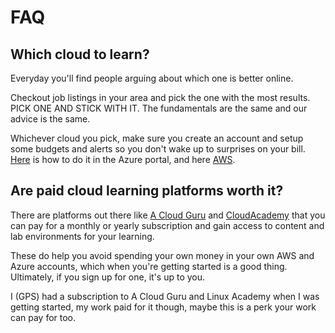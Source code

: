 # FAQ

## Which cloud to learn?

Everyday you'll find people arguing about which one is better online.

Checkout job listings in your area and pick the one with the most results. PICK ONE AND STICK WITH IT. The fundamentals are the same and our advice is the same.

Whichever cloud you pick, make sure you create an account and setup some budgets and alerts so you don't wake up to surprises on your bill. [Here](https://youtu.be/FZD0s7KE83Y) is how to do it in the Azure portal, and here [AWS](https://www.youtube.com/watch?v=fvz0cphjHjg).


## Are paid cloud learning platforms worth it?

There are platforms out there like [A Cloud Guru](https://acloudguru.com) and [CloudAcademy](https://cloudacademy.com) that you can pay for a monthly or yearly subscription and gain access to content and lab environments for your learning. 

These do help you avoid spending your own money in your own AWS and Azure accounts, which when you're getting started is a good thing. Ultimately, if you sign up for one, it's up to you. 

I (GPS) had a subscription to A Cloud Guru and Linux Academy when I was getting started, my work paid for it though, maybe this is a perk your work can pay for too.